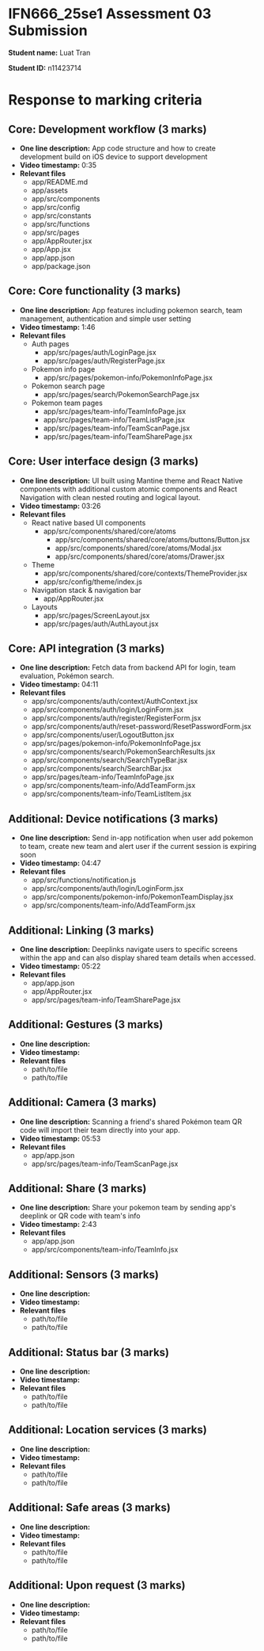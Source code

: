 # IFN666_25se1 Assessment 03 Submission

**Student name:** Luat Tran

**Student ID:** n11423714

# Response to marking criteria

## Core: Development workflow (3 marks)

- **One line description:** App code structure and how to create development build on iOS device to support development
- **Video timestamp:** 0:35
- **Relevant files**
  - app/README.md
  - app/assets
  - app/src/components
  - app/src/config
  - app/src/constants
  - app/src/functions
  - app/src/pages
  - app/AppRouter.jsx
  - app/App.jsx
  - app/app.json
  - app/package.json

## Core: Core functionality (3 marks)

- **One line description:** App features including pokemon search, team management, authentication and simple user setting
- **Video timestamp:** 1:46
- **Relevant files**
  - Auth pages
    - app/src/pages/auth/LoginPage.jsx
    - app/src/pages/auth/RegisterPage.jsx
  - Pokemon info page
    - app/src/pages/pokemon-info/PokemonInfoPage.jsx
  - Pokemon search page
    - app/src/pages/search/PokemonSearchPage.jsx
  - Pokemon team pages
    - app/src/pages/team-info/TeamInfoPage.jsx
    - app/src/pages/team-info/TeamListPage.jsx
    - app/src/pages/team-info/TeamScanPage.jsx
    - app/src/pages/team-info/TeamSharePage.jsx

## Core: User interface design (3 marks)

- **One line description:** UI built using Mantine theme and React Native components with additional custom atomic components and React Navigation with clean nested routing and logical layout.
- **Video timestamp:** 03:26
- **Relevant files**
  - React native based UI components
    - app/src/components/shared/core/atoms
      - app/src/components/shared/core/atoms/buttons/Button.jsx
      - app/src/components/shared/core/atoms/Modal.jsx
      - app/src/components/shared/core/atoms/Drawer.jsx
  - Theme
    - app/src/components/shared/core/contexts/ThemeProvider.jsx
    - app/src/config/theme/index.js
  - Navigation stack & navigation bar
    - app/AppRouter.jsx
  - Layouts
    - app/src/pages/ScreenLayout.jsx
    - app/src/pages/auth/AuthLayout.jsx

## Core: API integration (3 marks)

- **One line description:** Fetch data from backend API for login, team evaluation, Pokémon search.
- **Video timestamp:** 04:11
- **Relevant files**
  - app/src/components/auth/context/AuthContext.jsx
  - app/src/components/auth/login/LoginForm.jsx
  - app/src/components/auth/register/RegisterForm.jsx
  - app/src/components/auth/reset-password/ResetPasswordForm.jsx
  - app/src/components/user/LogoutButton.jsx
  - app/src/pages/pokemon-info/PokemonInfoPage.jsx
  - app/src/components/search/PokemonSearchResults.jsx
  - app/src/components/search/SearchTypeBar.jsx
  - app/src/components/search/SearchBar.jsx
  - app/src/pages/team-info/TeamInfoPage.jsx
  - app/src/components/team-info/AddTeamForm.jsx
  - app/src/components/team-info/TeamListItem.jsx

## Additional: Device notifications (3 marks)

- **One line description:** Send in-app notification when user add pokemon to team, create new team and alert user if the current session is expiring soon
- **Video timestamp:** 04:47
- **Relevant files**
  - app/src/functions/notification.js
  - app/src/components/auth/login/LoginForm.jsx
  - app/src/components/pokemon-info/PokemonTeamDisplay.jsx
  - app/src/components/team-info/AddTeamForm.jsx

## Additional: Linking (3 marks)

- **One line description:** Deeplinks navigate users to specific screens within the app and can also display shared team details when accessed.
- **Video timestamp:** 05:22
- **Relevant files**
  - app/app.json
  - app/AppRouter.jsx
  - app/src/pages/team-info/TeamSharePage.jsx

## Additional: Gestures (3 marks)

- **One line description:**
- **Video timestamp:**
- **Relevant files**
  - path/to/file
  - path/to/file

## Additional: Camera (3 marks)

- **One line description:** Scanning a friend's shared Pokémon team QR code will import their team directly into your app.
- **Video timestamp:** 05:53
- **Relevant files**
  - app/app.json
  - app/src/pages/team-info/TeamScanPage.jsx

## Additional: Share (3 marks)

- **One line description:** Share your pokemon team by sending app's deeplink or QR code with team's info
- **Video timestamp:** 2:43
- **Relevant files**
  - app/app.json
  - app/src/components/team-info/TeamInfo.jsx

## Additional: Sensors (3 marks)

- **One line description:**
- **Video timestamp:**
- **Relevant files**
  - path/to/file
  - path/to/file

## Additional: Status bar (3 marks)

- **One line description:**
- **Video timestamp:**
- **Relevant files**
  - path/to/file
  - path/to/file

## Additional: Location services (3 marks)

- **One line description:**
- **Video timestamp:**
- **Relevant files**
  - path/to/file
  - path/to/file

## Additional: Safe areas (3 marks)

- **One line description:**
- **Video timestamp:**
- **Relevant files**
  - path/to/file
  - path/to/file

## Additional: Upon request (3 marks)

- **One line description:**
- **Video timestamp:**
- **Relevant files**
  - path/to/file
  - path/to/file
